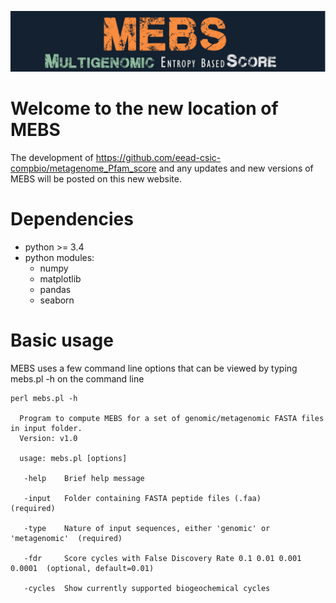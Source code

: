 ![MEBS](./images/MEBS.png) 

# Welcome to the new location of MEBS 

The development of  https://github.com/eead-csic-compbio/metagenome_Pfam_score   and any updates and new versions of MEBS will be posted on this new website.


# Dependencies

- python >= 3.4
- python modules:
  - numpy
  - matplotlib
  - pandas
  - seaborn

# Basic usage

MEBS uses a few  command line options that can  be viewed by typing mebs.pl -h on the command line

```
perl mebs.pl -h 

  Program to compute MEBS for a set of genomic/metagenomic FASTA files in input folder.
  Version: v1.0

  usage: mebs.pl [options] 

   -help    Brief help message
   
   -input   Folder containing FASTA peptide files (.faa)                  (required)

   -type    Nature of input sequences, either 'genomic' or 'metagenomic'  (required)

   -fdr     Score cycles with False Discovery Rate 0.1 0.01 0.001 0.0001  (optional, default=0.01)

   -cycles  Show currently supported biogeochemical cycles
   

   
```































































